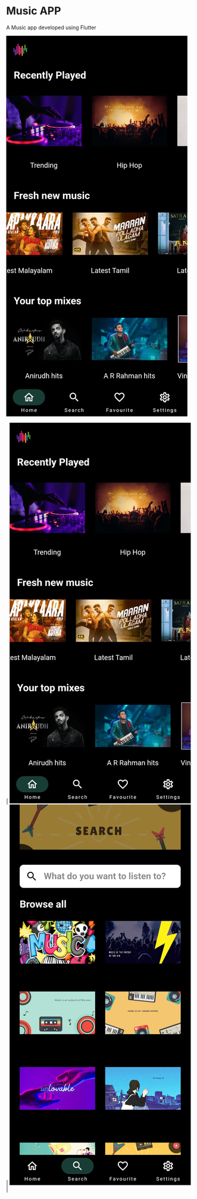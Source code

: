 # Music APP

A Music app developed using Flutter




![](/DOCS/home.webp)


| ![](/DOCS/home.webp 'title A') | ![](/DOCS/search.webp 'title B') |


